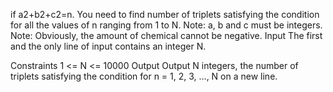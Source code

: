 if a2+b2+c2=n.
You need to find number of triplets satisfying the condition for all the values of n ranging from 1 to N.
Note: a, b and c must be integers.
Note: Obviously, the amount of chemical cannot be negative.
Input
The first and the only line of input contains an integer N.

Constraints
1 <= N <= 10000
Output
Output N integers, the number of triplets satisfying the condition for n = 1, 2, 3, ..., N on a new line.